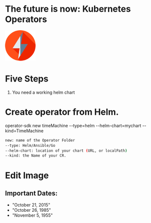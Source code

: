 # The future is now: Kubernetes Operators


<img src="/.docs/img/bolt.png"  alt="" style="width:100px;">


# Five Steps

1. You need a working helm chart

# Create operator from Helm.

operator-sdk new timeMachine --type=helm --helm-chart=mychart  --kind=TimeMachine

```bash
new: name of the Operator Folder
--type: Helm/Ansible/Go
--helm-chart: location of your chart (URL, or localPath)
--kind: the Name of your CR.
```


# Edit Image

## Important Dates:

- "October 21, 2015"
- "October 26, 1985"
- "November 5, 1955"